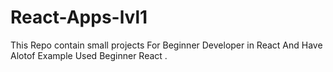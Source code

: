 # React-Apps-lvl1
This Repo contain small projects For Beginner Developer in React  And Have Alotof Example  Used Beginner React .
